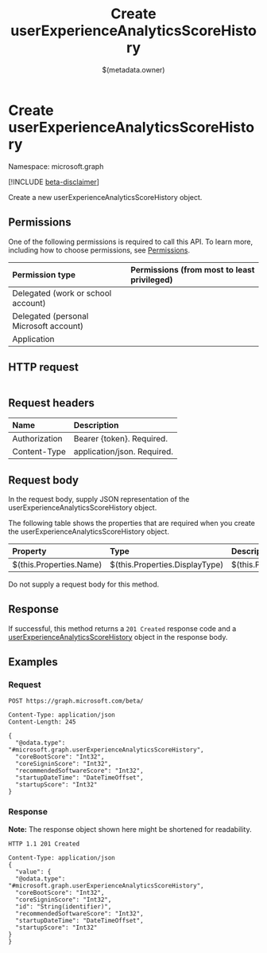 ﻿---
title: "Create userExperienceAnalyticsScoreHistory"
description: ""
localization_priority: Normal
author: "$(metadata.owner)"
ms.prod: "microsoft-identity-platform"
doc_type: "apiPageType"
---

# Create userExperienceAnalyticsScoreHistory

Namespace: microsoft.graph

[!INCLUDE [beta-disclaimer](../../includes/beta-disclaimer.md)]

Create a new userExperienceAnalyticsScoreHistory object.

## Permissions

One of the following permissions is required to call this API. To learn more, including how to choose permissions, see [Permissions](/graph/permissions-reference).

| Permission type                        | Permissions (from most to least privileged) |
| :------------------------------------- | :------------------------------------------ |
| Delegated (work or school account)     |                                             |
| Delegated (personal Microsoft account) |                                             |
| Application                            |                                             |

## HTTP request

<!-- {
  "blockType": "ignored"
}
-->

```http

```

## Request headers

| Name          | Description                 |
| :------------ | :-------------------------- |
| Authorization | Bearer {token}. Required.   |
| Content-Type  | application/json. Required. |

## Request body

In the request body, supply JSON representation of the userExperienceAnalyticsScoreHistory object.

The following table shows the properties that are required when you create the userExperienceAnalyticsScoreHistory object.

| Property                | Type                           | Description                           |
| :---------------------- | :----------------------------- | :------------------------------------ |
| $(this.Properties.Name) | $(this.Properties.DisplayType) | $(this.Properties.DisplayDescription) |

Do not supply a request body for this method.

## Response

If successful, this method returns a `201 Created` response code and a [userExperienceAnalyticsScoreHistory](../resources/userExperienceAnalyticsScoreHistory.md) object in the response body.

## Examples

### Request

<!-- {
  "blockType": "request",
  "name": "create_userexperienceanalyticsscorehistory"
}
-->

```http
POST https://graph.microsoft.com/beta/

Content-Type: application/json
Content-Length: 245

{
  "@odata.type": "#microsoft.graph.userExperienceAnalyticsScoreHistory",
  "coreBootScore": "Int32",
  "coreSigninScore": "Int32",
  "recommendedSoftwareScore": "Int32",
  "startupDateTime": "DateTimeOffset",
  "startupScore": "Int32"
}

```

### Response

**Note:** The response object shown here might be shortened for readability.

<!-- {
  "blockType": "response",
  "truncated": true,
  "@odata.type": "microsoft.management.services.api.userExperienceAnalyticsScoreHistory"
}
-->

```http
HTTP 1.1 201 Created

Content-Type: application/json
{
  "value": {
  "@odata.type": "#microsoft.graph.userExperienceAnalyticsScoreHistory",
  "coreBootScore": "Int32",
  "coreSigninScore": "Int32",
  "id": "String(identifier)",
  "recommendedSoftwareScore": "Int32",
  "startupDateTime": "DateTimeOffset",
  "startupScore": "Int32"
}
}

```
